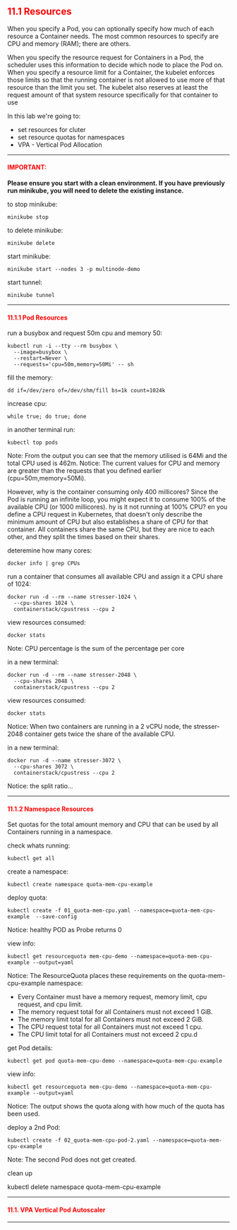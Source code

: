 ## <font color='red'> 11.1 Resources </font>
When you specify a Pod, you can optionally specify how much of each resource a Container needs. The most common resources to specify are CPU and memory (RAM); there are others.

When you specify the resource request for Containers in a Pod, the scheduler uses this information to decide which node to place the Pod on. When you specify a resource limit for a Container, the kubelet enforces those limits so that the running container is not allowed to use more of that resource than the limit you set. The kubelet also reserves at least the request amount of that system resource specifically for that container to use 

In this lab we're going to:
* set resources for cluter
* set resource quotas for namespaces
* VPA - Vertical Pod Allocation


---

#### <font color='red'>IMPORTANT:</font> 
<strong>Please ensure you start with a clean environment. 
If you have previously run minikube, you will need to delete the existing instance.</strong>

to stop  minikube:
```
minikube stop
```
to delete  minikube:
```
minikube delete
```
start minikube:
```
minikube start --nodes 3 -p multinode-demo
```
start tunnel:
```
minikube tunnel
```

--- 

#### <font color='red'> 11.1.1 Pod Resources </font>
run a busybox and request 50m cpu and memory 50:
```
kubectl run -i --tty --rm busybox \
  --image=busybox \
  --restart=Never \
  --requests='cpu=50m,memory=50Mi' -- sh
```
fill the memory:
```
dd if=/dev/zero of=/dev/shm/fill bs=1k count=1024k
```
increase cpu:
```
while true; do true; done
```
in another terminal run:
```
kubectl top pods
```
Note: From the output you can see that the memory utilised is 64Mi and the total CPU used is 462m.
Notice: The current values for CPU and memory are greater than the requests that you defined earlier (cpu=50m,memory=50Mi).

However, why is the container consuming only 400 millicores?
Since the Pod is running an infinite loop, you might expect it to consume 100% of the available CPU (or 1000 millicores).
hy is it not running at 100% CPU?
en you define a CPU request in Kubernetes, that doesn't only describe the minimum amount of CPU but also establishes a share of CPU for that container.
All containers share the same CPU, but they are nice to each other, and they split the times based on their shares.

deteremine how many cores:
```
docker info | grep CPUs
```
run a container that consumes all available CPU and assign it a CPU share of 1024:
```
docker run -d --rm --name stresser-1024 \
  --cpu-shares 1024 \
  containerstack/cpustress --cpu 2
```
view resources consumed:
```
docker stats
```
Note: CPU percentage is the sum of the percentage per core

in a new terminal:
```
docker run -d --rm --name stresser-2048 \
  --cpu-shares 2048 \
  containerstack/cpustress --cpu 2
```
view resources consumed:
```
docker stats
```
Notice: When two containers are running in a 2 vCPU node, the stresser-2048 container gets twice the share of the available CPU.

in a new terminal:
```
docker run -d --name stresser-3072 \
  --cpu-shares 3072 \
  containerstack/cpustress --cpu 2
```
Notice: the split ratio...

---

#### <font color='red'> 11.1.2 Namespace Resources </font>
Set quotas for the total amount memory and CPU that can be used by all Containers running in a namespace.


check whats running:
```
kubectl get all
```
create a namespace:
```
kubectl create namespace quota-mem-cpu-example
```
deploy quota:
```
kubectl create -f 01_quota-mem-cpu.yaml --namespace=quota-mem-cpu-example  --save-config
```
Notice: healthy POD as Probe returns 0  

view info:
```
kubectl get resourcequota mem-cpu-demo --namespace=quota-mem-cpu-example --output=yaml
```
Notice: The ResourceQuota places these requirements on the quota-mem-cpu-example namespace:
* Every Container must have a memory request, memory limit, cpu request, and cpu limit.
* The memory request total for all Containers must not exceed 1 GiB.
* The memory limit total for all Containers must not exceed 2 GiB.
* The CPU request total for all Containers must not exceed 1 cpu.
* The CPU limit total for all Containers must not exceed 2 cpu.d 

get Pod details:
```
kubectl get pod quota-mem-cpu-demo --namespace=quota-mem-cpu-example
```
view info:
```
kubectl get resourcequota mem-cpu-demo --namespace=quota-mem-cpu-example --output=yaml
```
Notice: The output shows the quota along with how much of the quota has been used.

deploy a 2nd Pod:
```
kubectl create -f 02_quota-mem-cpu-pod-2.yaml --namespace=quota-mem-cpu-example
```
Note: The second Pod does not get created. 

clean up

kubectl delete namespace quota-mem-cpu-example



---

#### <font color='red'> 11.1. VPA Vertical Pod Autoscaler </font>





---